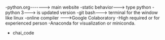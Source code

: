 -python.org-------> main website 
-static behavior---> type python 
-python 3---> is updated version
-git bash---> terminal for the window like linux
-online compiler --->Google Colaboratory
-High required or for experienced person
-Anaconda for visualization or miniconda.

- chai_code
